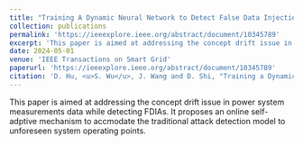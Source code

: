 ```yaml
---
title: "Training A Dynamic Neural Network to Detect False Data Injection Attacks Under Multiple Unforeseen Operating Conditions"
collection: publications
permalink: 'https://ieeexplore.ieee.org/abstract/document/10345789'
excerpt: 'This paper is aimed at addressing the concept drift issue in power system measurements data while detecting FDIAs. It proposes an online self-adptive mechanism to accmodate the traditional attack detection model to unforeseen system operating points.'
date: 2024-05-01
venue: 'IEEE Transactions on Smart Grid'
paperurl: 'https://ieeexplore.ieee.org/abstract/document/10345789'
citation: 'D. Hu, <u>S. Wu</u>, J. Wang and D. Shi, "Training a Dynamic Neural Network to Detect False Data Injection Attacks Under Multiple Unforeseen Operating Conditions," in IEEE Transactions on Smart Grid, vol. 15, no. 3, pp. 3248-3261.'
---
```


This paper is aimed at addressing the concept drift issue in power system measurements data while detecting FDIAs. It proposes an online self-adptive mechanism to accmodate the traditional attack detection model to unforeseen system operating points.

